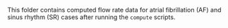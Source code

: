 This folder contains computed flow rate data for atrial fibrillation (AF) and sinus rhythm (SR) cases after running the
`compute` scripts.